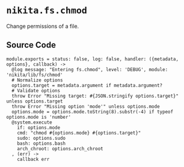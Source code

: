 
# `nikita.fs.chmod`

Change permissions of a file.

## Source Code

    module.exports = status: false, log: false, handler: ({metadata, options}, callback) ->
      @log message: "Entering fs.chmod", level: 'DEBUG', module: 'nikita/lib/fs/chmod'
      # Normalize options
      options.target = metadata.argument if metadata.argument?
      # Validate options
      throw Error "Missing target: #{JSON.stringify options.target}" unless options.target
      throw Error "Missing option 'mode'" unless options.mode
      options.mode = options.mode.toString(8).substr(-4) if typeof options.mode is 'number'
      @system.execute
        if: options.mode
        cmd: "chmod #{options.mode} #{options.target}"
        sudo: options.sudo
        bash: options.bash
        arch_chroot: options.arch_chroot
      , (err) ->
        callback err
